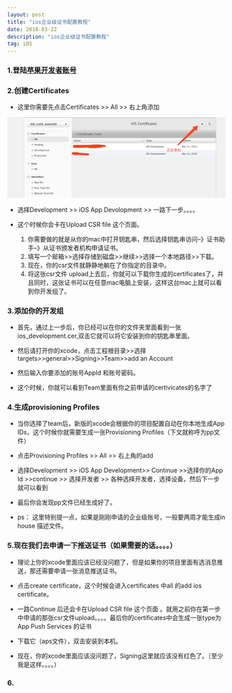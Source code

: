 ```yaml
---
layout: post
title: "ios企业级证书配置教程"
date: 2018-03-22
description: "ios企业级证书配置教程"
tag: iOS
---
```



### 1.登陆[苹果开发者账号](https://idmsa.apple.com/IDMSWebAuth/login?appIdKey=891bd3417a7776362562d2197f89480a8547b108fd934911bcbea0110d07f757&path=%2Faccount%2Fios%2Fprofile%2F&rv=1)

### 2.创建Certificates
* 这里你需要先点击Certificates >> All >> 右上角添加

![](../images/posts/iOS-cer-conf/img1.jpg)

* 选择Development >> iOS App Devolopment >> 一路下一步。。。。

* 这个时候你会卡在Upload CSR file 这个页面。
	1. 你需要做的就是从你的mac中打开钥匙串，然后选择钥匙串访问–》证书助手–》从证书颁发者机构申请证书。
	2. 填写一个邮箱>>选择存储到磁盘>>继续>>选择一个本地路径>>下载。
    3.  现在，你的csr文件就静静地躺在了你指定的目录中。
    4.  将这张csr文件 upload上去后，你就可以下载你生成的certificates了，并且同时，这张证书可以在任意mac电脑上安装，这样这台mac上就可以看到你开发组了。


### 3.添加你的开发组

* 首先，通过上一步后，你已经可以在你的文件夹里面看到一张ios_development.cer,双击它就可以将它安装到你的钥匙串里面。

* 然后请打开你的xcode，点击工程根目录>>选择targets>>general>>Signing>>Team>>add an Account

* 然后输入你要添加的账号AppId 和账号密码。

* 这个时候，你就可以看到Team里面有你之前申请的certivicates的名字了

### 4.生成provisioning Profiles

* 当你选择了team后，新版的xcode会根据你的项目配置自动在你本地生成App IDs，这个时候你就需要生成一张Provisioning Profiles（下文就称呼为pp文件）

* 点击Provisioning Profiles >> All >> 右上角的add

* 选择Development >> iOS App Development>> Continue >>选择你的App Id >>continue >> 选择开发者 >> 各种选择开发者，选择设备，然后下一步就可以看到

* 最后你会发现pp文件已经生成好了。
* ps： 这里特别提一点，如果是刚刚申请的企业级账号，一般要两周才能生成in house 描述文件。

### 5.现在我们去申请一下推送证书（如果需要的话。。。。）
* 理论上你的xcode里面应该已经没问题了，但是如果你的项目里面有选消息推送，那还需要申请一张消息推送证书。

* 点击create certificate，这个时候会进入certificates 中all 的add ios certificate。

* 一路Continue 后还会卡在Upload CSR file 这个页面 。就用之前你在第一步中申请的那张csr文件upload。。。。最后你的certificates中会生成一张type为App Push Services 的证书
* 下载它（aps文件），双击安装到本机。
* 现在，你的xcode里面应该没问题了，Signing这里就应该没有红色了。（至少我是这样。。。。）

### 6.


